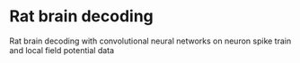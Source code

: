 # Rat brain decoding

Rat brain decoding with convolutional neural networks on neuron spike train and local field potential data
